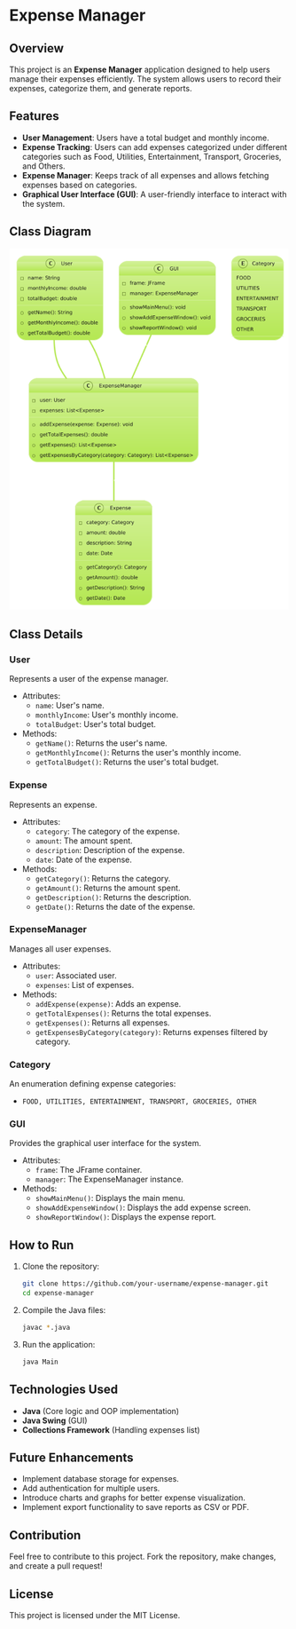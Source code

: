 # Expense Manager

## Overview
This project is an **Expense Manager** application designed to help users manage their expenses efficiently. The system allows users to record their expenses, categorize them, and generate reports.

## Features
- **User Management**: Users have a total budget and monthly income.
- **Expense Tracking**: Users can add expenses categorized under different categories such as Food, Utilities, Entertainment, Transport, Groceries, and Others.
- **Expense Manager**: Keeps track of all expenses and allows fetching expenses based on categories.
- **Graphical User Interface (GUI)**: A user-friendly interface to interact with the system.

## Class Diagram
![Architecture](Architecture.png)

## Class Details
### **User**
Represents a user of the expense manager.
- Attributes:
  - `name`: User's name.
  - `monthlyIncome`: User's monthly income.
  - `totalBudget`: User's total budget.
- Methods:
  - `getName()`: Returns the user's name.
  - `getMonthlyIncome()`: Returns the user's monthly income.
  - `getTotalBudget()`: Returns the user's total budget.

### **Expense**
Represents an expense.
- Attributes:
  - `category`: The category of the expense.
  - `amount`: The amount spent.
  - `description`: Description of the expense.
  - `date`: Date of the expense.
- Methods:
  - `getCategory()`: Returns the category.
  - `getAmount()`: Returns the amount spent.
  - `getDescription()`: Returns the description.
  - `getDate()`: Returns the date of the expense.

### **ExpenseManager**
Manages all user expenses.
- Attributes:
  - `user`: Associated user.
  - `expenses`: List of expenses.
- Methods:
  - `addExpense(expense)`: Adds an expense.
  - `getTotalExpenses()`: Returns the total expenses.
  - `getExpenses()`: Returns all expenses.
  - `getExpensesByCategory(category)`: Returns expenses filtered by category.

### **Category**
An enumeration defining expense categories:
- `FOOD, UTILITIES, ENTERTAINMENT, TRANSPORT, GROCERIES, OTHER`

### **GUI**
Provides the graphical user interface for the system.
- Attributes:
  - `frame`: The JFrame container.
  - `manager`: The ExpenseManager instance.
- Methods:
  - `showMainMenu()`: Displays the main menu.
  - `showAddExpenseWindow()`: Displays the add expense screen.
  - `showReportWindow()`: Displays the expense report.

## How to Run
1. Clone the repository:
   ```sh
   git clone https://github.com/your-username/expense-manager.git
   cd expense-manager
   ```
2. Compile the Java files:
   ```sh
   javac *.java
   ```
3. Run the application:
   ```sh
   java Main
   ```

## Technologies Used
- **Java** (Core logic and OOP implementation)
- **Java Swing** (GUI)
- **Collections Framework** (Handling expenses list)

## Future Enhancements
- Implement database storage for expenses.
- Add authentication for multiple users.
- Introduce charts and graphs for better expense visualization.
- Implement export functionality to save reports as CSV or PDF.

## Contribution
Feel free to contribute to this project. Fork the repository, make changes, and create a pull request!

## License
This project is licensed under the MIT License.
